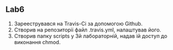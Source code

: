 ## Lab6

1. Зарееструвався на Travis-Ci за допомогою Github.
2. Створив на репозиторii файл .travis.yml, налаштував його. 
3. Створив папку scripts у 3й лабораторнiй, надав iй доступ до виконання chmod.


